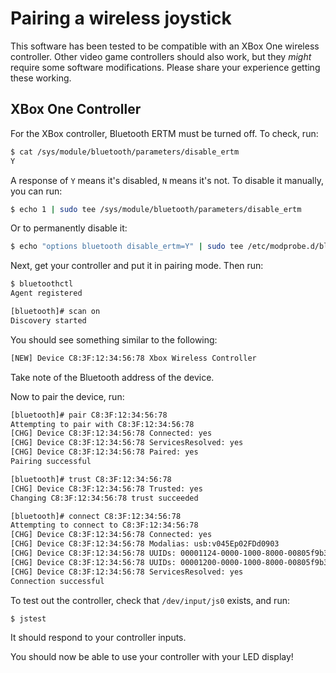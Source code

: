 # Pairing a wireless joystick

This software has been tested to be compatible with an XBox One wireless controller. Other video game controllers should also work, but they _might_ require some software modifications. Please share your experience getting these working.

## XBox One Controller

For the XBox controller, Bluetooth ERTM must be turned off. To check, run:
```bash
$ cat /sys/module/bluetooth/parameters/disable_ertm
Y
```

A response of `Y` means it's disabled, `N` means it's not. To disable it manually, you can run:
```bash
$ echo 1 | sudo tee /sys/module/bluetooth/parameters/disable_ertm
```

Or to permanently disable it:
```bash
$ echo "options bluetooth disable_ertm=Y" | sudo tee /etc/modprobe.d/bluetooth.conf
```

Next, get your controller and put it in pairing mode. Then run:
```bash
$ bluetoothctl
Agent registered
```

```bash
[bluetooth]# scan on
Discovery started
```

You should see something similar to the following:
```bash
[NEW] Device C8:3F:12:34:56:78 Xbox Wireless Controller
```

Take note of the Bluetooth address of the device.

Now to pair the device, run:
```bash
[bluetooth]# pair C8:3F:12:34:56:78
Attempting to pair with C8:3F:12:34:56:78
[CHG] Device C8:3F:12:34:56:78 Connected: yes
[CHG] Device C8:3F:12:34:56:78 ServicesResolved: yes
[CHG] Device C8:3F:12:34:56:78 Paired: yes
Pairing successful
```
```bash
[bluetooth]# trust C8:3F:12:34:56:78
[CHG] Device C8:3F:12:34:56:78 Trusted: yes
Changing C8:3F:12:34:56:78 trust succeeded
```
```bash
[bluetooth]# connect C8:3F:12:34:56:78
Attempting to connect to C8:3F:12:34:56:78
[CHG] Device C8:3F:12:34:56:78 Connected: yes
[CHG] Device C8:3F:12:34:56:78 Modalias: usb:v045Ep02FDd0903
[CHG] Device C8:3F:12:34:56:78 UUIDs: 00001124-0000-1000-8000-00805f9b34fb
[CHG] Device C8:3F:12:34:56:78 UUIDs: 00001200-0000-1000-8000-00805f9b34fb
[CHG] Device C8:3F:12:34:56:78 ServicesResolved: yes
Connection successful
```

To test out the controller, check that `/dev/input/js0` exists, and run:
```
$ jstest
```

It should respond to your controller inputs.

You should now be able to use your controller with your LED display!
